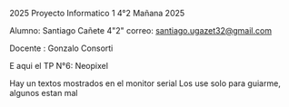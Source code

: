 2025 Proyecto Informatico 1
4°2 Mañana 2025

Alumno: Santiago Cañete 4"2"
correo: santiago.ugazet32@gmail.com

Docente : Gonzalo Consorti

E aqui el TP N°6: Neopixel

Hay un textos mostrados en el monitor serial Los use solo para guiarme, algunos estan mal
